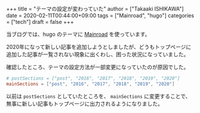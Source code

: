 +++
title = "テーマの設定が変わっていた"
author = ["Takaaki ISHIKAWA"]
date = 2020-02-11T00:44:00+09:00
tags = ["Mainroad", "hugo"]
categories = ["tech"]
draft = false
+++

当ブログでは、hugo のテーマに [Mainroad](https://themes.gohugo.io/mainroad/) を使っています。  

2020年になって新しい記事を追加しようとしましたが、どうもトップページに追加した記事が一覧されない現象に出くわし、困った状況になっていました。  

確認したところ、テーマの設定方法が一部変更になっていたのが原因でした。  

```toml
# postSections = ["post", "2016", "2017", "2018", "2019", "2020"]
mainSections = ["post", "2016", "2017", "2018", "2019", "2020"]
```

以前は `postSections` としていたところを、 `mainSections` に変更することで、無事に新しい記事もトップページに出力されるようになりました。